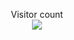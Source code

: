 <p align="center"> 
  Visitor count<br>
  <img src="https://profile-counter.glitch.me/atharva-narkhede-lab-coa/count.svg" />
</p>

